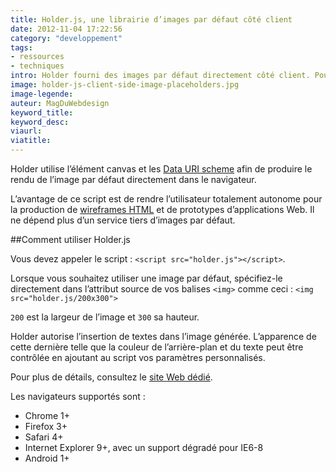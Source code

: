 ```yaml
---
title: Holder.js, une librairie d’images par défaut côté client
date: 2012-11-04 17:22:56
category: "developpement"
tags:
- ressources
- techniques
intro: Holder fourni des images par défaut directement côté client. Pouvant fonctionner en ligne et hors ligne, ce script offre une API permettant de créer des styles d’images personnalisés.
image: holder-js-client-side-image-placeholders.jpg
image-legende:
auteur: MagDuWebdesign
keyword_title:
keyword_desc:
viaurl:
viatitle:
---
```


Holder utilise l’élément canvas et les [Data URI scheme](http://fr.wikipedia.org/wiki/Sch%C3%A9ma_d%27URI "Data URI scheme") afin de produire le rendu de l’image par défaut directement dans le navigateur.

L’avantage de ce script est de rendre l’utilisateur totalement autonome pour la production de [wireframes HTML](http://magazineduwebdesign.com/place-a-la-pratique-les-outils-de-wireframing-html-33 "Wireframes HTML") et de prototypes d’applications Web. Il ne dépend plus d’un service tiers d’images par défaut.

##Comment utiliser Holder.js

Vous devez appeler le script : `<script src="holder.js"></script>`.

Lorsque vous souhaitez utiliser une image par défaut, spécifiez-le directement dans l’attribut source de vos balises `<img>` comme ceci : `<img src="holder.js/200x300">`

`200` est la largeur de l’image et `300` sa hauteur.

Holder autorise l’insertion de textes dans l’image générée. L’apparence de cette dernière telle que la couleur de l’arrière-plan et du texte peut être contrôlée en ajoutant au script vos paramètres personnalisés.

Pour plus de détails, consultez le [site Web dédié](http://imsky.github.com/holder/).

Les navigateurs supportés sont :

* Chrome 1+
* Firefox 3+
* Safari 4+
* Internet Explorer 9+, avec un support dégradé pour IE6-8
* Android 1+
